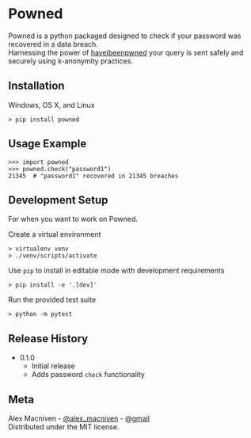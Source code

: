 # Powned
Powned is a python packaged designed to check if your password was recovered in a data breach.  
Harnessing the power of [haveibeenpwned](https://haveibeenpwned.com/) your query is sent safely and securely using k-anonymity practices.

## Installation
Windows, OS X, and Linux
```shell
> pip install powned
```

## Usage Example
```pycon
>>> import powned
>>> powned.check("password1")
21345  # "password1" recovered in 21345 breaches
```

## Development Setup
For when you want to work on Powned.

Create a virtual environment
```shell
> virtualenv venv
> ./venv/scripts/activate
```
Use `pip` to install in editable mode with development requirements
```shell
> pip install -e '.[dev]'
```
Run the provided test suite
```shell
> python -m pytest
```

## Release History
 - 0.1.0
   - Initial release
   - Adds password `check` functionality

## Meta
Alex Macniven - [@alex_macniven](https://twitter.com/alex_macniven) - [@gmail](mailto:macniven.ap@gmail.com)  
Distributed under the MIT license.

